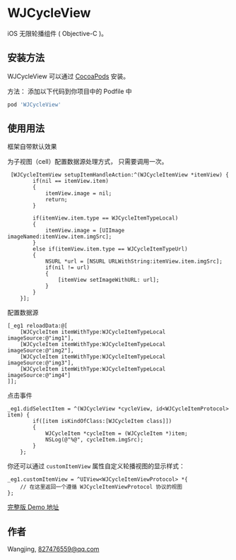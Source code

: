 # WJCycleView

iOS 无限轮播组件 ( Objective-C )。

## 安装方法

WJCycleView 可以通过 [CocoaPods](https://cocoapods.org) 安装。

方法： 添加以下代码到你项目中的 Podfile 中

```ruby
pod 'WJCycleView'
```

## 使用用法

框架自带默认效果

为子视图（cell）配置数据源处理方式， 只需要调用一次。

```objc
 [WJCycleItemView setupItemHandleAction:^(WJCycleItemView *itemView) {
        if(nil == itemView.item)
        {
            itemView.image = nil;
            return;
        }
        
        if(itemView.item.type == WJCycleItemTypeLocal)
        {
            itemView.image = [UIImage imageNamed:itemView.item.imgSrc];
        }
        else if(itemView.item.type == WJCycleItemTypeUrl)
        {
            NSURL *url = [NSURL URLWithString:itemView.item.imgSrc];
            if(nil != url)
            {
                [itemView setImageWithURL: url];
            }
        }
    }];
```

配置数据源

```objc
[_eg1 reloadData:@[
    [WJCycleItem itemWithType:WJCycleItemTypeLocal imageSource:@"img1"],
    [WJCycleItem itemWithType:WJCycleItemTypeLocal imageSource:@"img2"],
    [WJCycleItem itemWithType:WJCycleItemTypeLocal imageSource:@"img3"],
    [WJCycleItem itemWithType:WJCycleItemTypeLocal imageSource:@"img4"]
]];
```

点击事件

```objc 
_eg1.didSelectItem = ^(WJCycleView *cycleView, id<WJCycleItemProtocol> item) {
        if([item isKindOfClass:[WJCycleItem class]])
        {
            WJCycleItem *cycleItem = (WJCycleItem *)item;
            NSLog(@"%@", cycleItem.imgSrc);
        }
    };
```

你还可以通过 `customItemView` 属性自定义轮播视图的显示样式：

```objc
_eg1.customItemView = ^UIView<WJCycleItemViewProtocol> *{
	// 在这里返回一个遵循 WJCycleItemViewProtocol 协议的视图
};
```

[完整版 Demo 地址](https://github.com/wj19910/WJCycleView)

## 作者

Wangjing, 827476559@qq.com


